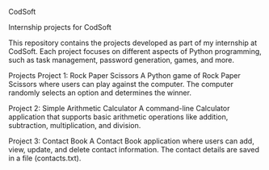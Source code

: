 CodSoft

Internship projects for CodSoft

This repository contains the projects developed as part of my internship at CodSoft. Each project focuses on different aspects of Python programming, such as task management, password generation, games, and more.

Projects
Project 1: Rock Paper Scissors
A Python game of Rock Paper Scissors where users can play against the computer. The computer randomly selects an option and determines the winner.

Project 2: Simple Arithmetic Calculator
A command-line Calculator application that supports basic arithmetic operations like addition, subtraction, multiplication, and division.

Project 3: Contact Book
A Contact Book application where users can add, view, update, and delete contact information. The contact details are saved in a file (contacts.txt).
